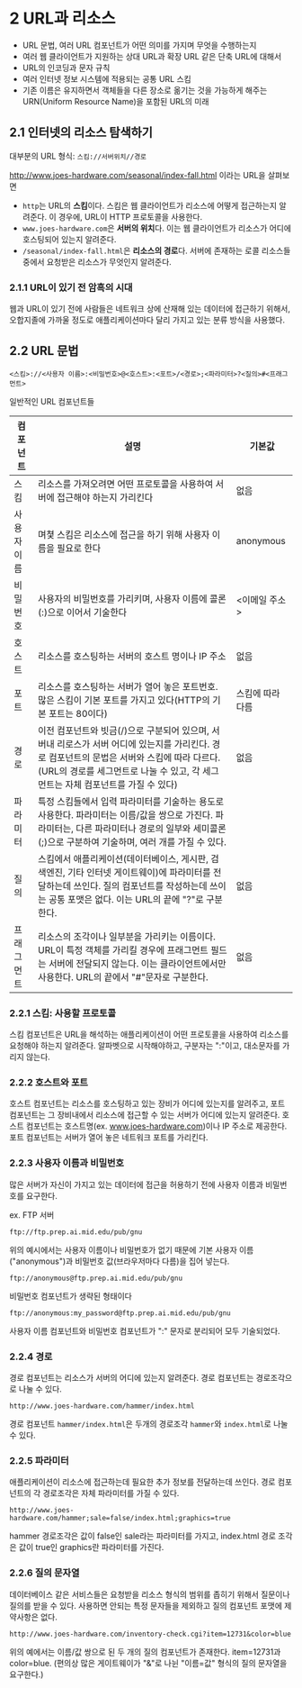 # 2 URL과 리소스

- URL 문법, 여러 URL 컴포넌트가 어떤 의미를 가지며 무엇을 수행하는지
- 여러 웹 클라이언트가 지원하는 상대 URL과 확장 URL 같은 단축 URL에 대해서
- URL의 인코딩과 문자 규칙
- 여러 인터넷 정보 시스템에 적용되는 공통 URL 스킴
- 기존 이름은 유지하면서 객체들을 다른 장소로 옮기는 것을 가능하게 해주는 URN(Uniform Resource Name)을 포함된 URL의 미래

## 2.1 인터넷의 리소스 탐색하기

대부분의 URL 형식: `스킴://서버위치//경로`

http://www.joes-hardware.com/seasonal/index-fall.html 이라는 URL을 살펴보면

- `http`는 URL의 **스킴**이다. 스킴은 웹 클라이언트가 리소스에 어떻게 접근하는지 알려준다. 이 경우에, URL이 HTTP 프로토콜을 사용한다.
- `www.joes-hardware.com`은 **서버의 위치**다. 이는 웹 클라이언트가 리소스가 어디에 호스팅되어 있는지 알려준다.
- `/seasonal/index-fall.html`은 **리소스의 경로**다. 서버에 존재하는 로콜 리소스들 중에서 요청받은 리소스가 무엇인지 알려준다.

### 2.1.1 URL이 있기 전 암흑의 시대

웹과 URL이 있기 전에 사람들은 네트워크 상에 산재해 있는 데이터에 접근하기 위해서, 오합지졸에 가까울 정도로 애플리케이션마다 달리 가지고 있는 분류 방식을 사용했다.

## 2.2 URL 문법

`<스킴>://<사용자 이름>:<비밀번호>@<호스트>:<포트>/<경로>;<파라미터>?<질의>#<프래그먼트>`

일반적인 URL 컴포넌트들

컴포넌트|설명|기본값
-|-|-
스킴|리소스를 가져오려면 어떤 프로토콜을 사용하여 서버에 접근해야 하는지 가리킨다|없음
사용자 이름|며쳧 스킴은 리소스에 접근을 하기 위해 사용자 이름을 필요로 한다|anonymous
비밀번호|사용자의 비밀번호를 가리키며, 사용자 이름에 콜론(:)으로 이어서 기술한다|<이메일 주소>
호스트|리소스를 호스팅하는 서버의 호스트 명이나 IP 주소|없음
포트|리소스를 호스팅하는 서버가 열어 놓은 포트번호. 많은 스킴이 기본 포트를 가지고 있다(HTTP의 기본 포트는 80이다)|스킴에 따라 다름
경로|이전 컴포넌트와 빗금(/)으로 구분되어 있으며, 서버내 리로스가 서버 어디에 있는지를 가리킨다. 경로 컴포넌트의 문법은 서버와 스킴에 따라 다르다. (URL의 경로를 세그먼트로 나눌 수 있고, 각 세그먼트는 자체 컴포넌트를 가질 수 있다)|없음
파라미터|특정 스킴들에서 입력 파라미터를 기술하는 용도로 사용한다. 파라미터는 이름/값을 쌍으로 가진다. 파라미터는, 다른 파라미터나 경로의 일부와 세미콜론(;)으로 구분하여 기술하며, 여러 개를 가질 수 있다.
질의|스킴에서 애플리케이션(데이터베이스, 게시판, 검색엔진, 기타 인터넷 게이트웨이)에 파라미터를 전달하는데 쓰인다. 질의 컴포넌트를 작성하는데 쓰이는 공통 포맷은 없다. 이는 URL의 끝에 "?"로 구분한다.|없음
프래그먼트|리소스의 조각이나 일부분을 가리키는 이름이다. URL이 특정 객체를 가리킬 경우에 프래그먼트 필드는 서버에 전달되지 않는다. 이는 클라이언트에서만 사용한다. URL의 끝에서 "#"문자로 구분한다.|없음

### 2.2.1 스킴: 사용할 프로토콜

스킴 컴포넌트은 URL을 해석하는 애플리케이션이 어떤 프로토콜을 사용하여 리소스를 요청해야 하는지 알려준다. 알파벳으로 시작해야하고, 구분자는 ":"이고, 대소문자를 가리지 않는다.

### 2.2.2 호스트와 포트

호스트 컴포넌트는 리소스를 호스팅하고 있는 장비가 어디에 있는지를 알려주고, 포트 컴포넌트는 그 장비내에서 리소스에 접근할 수 있는 서버가 어디에 있는지 알려준다. 호스트 컴포넌트는 호스트명(ex. www.joes-hardware.com)이나 IP 주소로 제공한다. 포트 컴포넌트는 서버가 열어 놓은 네트워크 포트를 가리킨다.

### 2.2.3 사용자 이름과 비밀번호

많은 서버가 자신이 가지고 있는 데이터에 접근을 허용하기 전에 사용자 이름과 비밀번호를 요구한다.

ex. FTP 서버

```url
ftp://ftp.prep.ai.mid.edu/pub/gnu
```

위의 예시에서는 사용자 이름이나 비밀번호가 없기 때문에 기본 사용자 이름("anonymous")과 비밀번호 값(브라우저마다 다름)을 집어 넣는다.

```url
ftp://anonymous@ftp.prep.ai.mid.edu/pub/gnu
```

비밀번호 컴포넌트가 생략된 형태이다

```url
ftp://anonymous:my_password@ftp.prep.ai.mid.edu/pub/gnu
```

사용자 이름 컴포넌트와 비밀번호 컴포넌트가 ":" 문자로 분리되어 모두 기술되었다.

### 2.2.4 경로

경로 컴포넌트는 리소스가 서버의 어디에 있는지 알려준다. 경로 컴포넌트는 경로조각으로 나눌 수 있다.

```url
http://www.joes-hardware.com/hammer/index.html
```

경로 컴포넌트 `hammer/index.html`은 두개의 경로조각 `hammer`와 `index.html`로 나눌 수 있다.

### 2.2.5 파라미터

애플리케이션이 리소스에 접근하는데 필요한 추가 정보를 전달하는데 쓰인다. 경로 컴포넌트의 각 경로조각은 자체 파라미터를 가질 수 있다.

```url
http://www.joes-hardware.com/hammer;sale=false/index.html;graphics=true
```

hammer 경로조각은 값이 false인 sale라는 파라미터를 가지고, index.html 경로 조각은 값이 true인 graphics란 파라미터를 가진다.

### 2.2.6 질의 문자열

데이터베이스 같은 서비스들은 요청받을 리소스 형식의 범위를 좁히기 위해서 질문이나 질의를 받을 수 있다. 사용하면 안되는 특정 문자들을 제외하고 질의 컴포넌트 포맷에 제약사항은 없다.

```url
http://www.joes-hardware.com/inventory-check.cgi?item=12731&color=blue
```

위의 예에서는 이름/값 쌍으로 된 두 개의 질의 컴포넌트가 존재한다. item=12731과 color=blue. (편의상 많은 게이트웨이가 "&"로 나뉜 "이름=값" 형식의 질의 문자열을 요구한다.)

